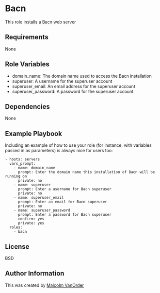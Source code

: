 Bacn
=========

This role installs a Bacn web server

Requirements
------------

None

Role Variables
--------------

* domain_name: The domain name used to access the Bacn installation
* superuser: A username for the superuser account
* superuser_email: An email address for the superuser account
* superuser_password: A password for the superuser account
  
Dependencies
------------

None

Example Playbook
----------------

Including an example of how to use your role (for instance, with variables passed in as parameters) is always nice for users too:

    - hosts: servers
      vars_prompt:
        - name: domain_name
          prompt: Enter the domain name this installation of Bacn will be running on
          private: no
        - name: superuser
          prompt: Enter a username for Bacn superuser
          private: no
        - name: superuser_email
          prompt: Enter an email for Bacn superuser
          private: no
        - name: superuser_password
          prompt: Enter a password for Bacn superuser
          confirm: yes
          private: yes
      roles:
        - bacn

License
-------

BSD

Author Information
------------------

This was created by [Malcolm VanOrder](https://github.com/mvanorder)
